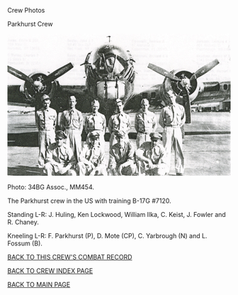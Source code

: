 
Crew Photos






 




Parkhurst Crew  
  

![](Parkhurst.jpg)  

Photo: 34BG Assoc., MM454.  

The Parkhurst crew in the US with training B-17G #7120.  

Standing L-R: J. Huling, Ken Lockwood, William Ilka, C. Keist, J. Fowler and R. Chaney.  

Kneeling L-R: F. Parkhurst (P), D. Mote (CP), C. Yarbrough (N) and L. Fossum (B).  
  

[BACK TO THIS CREW'S COMBAT RECORD](../crews/Parkhurst.md)  

[BACK TO CREW INDEX PAGE](../000crews.md)  

[BACK TO MAIN PAGE](../index.md)


